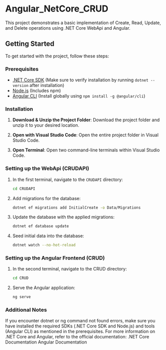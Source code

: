 # Angular_NetCore_CRUD

This project demonstrates a basic implementation of Create, Read, Update, and Delete operations using .NET Core WebApi and Angular.

## Getting Started

To get started with the project, follow these steps:

### Prerequisites

- [.NET Core SDK](https://dotnet.microsoft.com/download) (Make sure to verify installation by running `dotnet --version` after installation)
- [Node.js](https://nodejs.org/) (Includes npm)
- [Angular CLI](https://angular.io/cli) (Install globally using `npm install -g @angular/cli`)

### Installation

1. **Download & Unzip the Project Folder**: Download the project folder and unzip it to your desired location.

2. **Open with Visual Studio Code**: Open the entire project folder in Visual Studio Code.

3. **Open Terminal**: Open two command-line terminals within Visual Studio Code.

### Setting up the WebApi (CRUDAPI)

1. In the first terminal, navigate to the `CRUDAPI` directory:
   ```bash
   cd CRUDAPI
   
2. Add migrations for the database:
   ```bash
   dotnet ef migrations add InitialCreate -o Data/Migrations
   
3. Update the database with the applied migrations:
   ```bash
   dotnet ef database update
   
4. Seed initial data into the database:
   ```bash
   dotnet watch --no-hot-reload
   
### Setting up the Angular Frontend (CRUD)
1. In the second terminal, navigate to the CRUD directory:
   ```bash
   cd CRUD
   
2. Serve the Angular application:
   ```bash
   ng serve
   
### Additional Notes
If you encounter dotnet or ng command not found errors, make sure you have installed the required SDKs (.NET Core SDK and Node.js) and tools (Angular CLI) as mentioned in the prerequisites.
For more information on .NET Core and Angular, refer to the official documentation:
   .NET Core Documentation
   Angular Documentation
